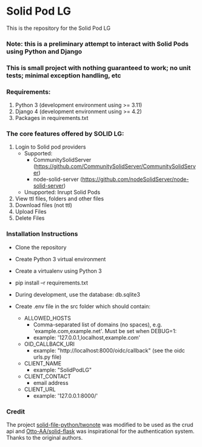 # **Solid Pod LG** #

This is the repository for the Solid Pod LG

### Note: this is a preliminary attempt to interact with Solid Pods using Python and Django ###
### This is small project with nothing guaranteed to work; no unit tests; minimal exception handling, etc ###

### Requirements: ###
1. Python 3 (development environment using >= 3.11)
2. Django 4 (development environment using >= 4.2)
3. Packages in requirements.txt


### The core features offered by SOLID LG: ###

1. Login to Solid pod providers
   - Supported:
      - CommunitySolidServer (https://github.com/CommunitySolidServer/CommunitySolidServer)
      - node-solid-server (https://github.com/nodeSolidServer/node-solid-server)
   - Unupported: Inrupt Solid Pods 
2. View ttl files, folders and other files
3. Download files (not ttl)
4. Upload Files
5. Delete Files

### Installation Instructions ###

* Clone the repository
* Create Python 3 virtual environment
* Create a virtualenv using Python 3
* pip install –r requirements.txt
* During development, use the database: db.sqlite3
* Create .env file in the src folder which should contain:

  - ALLOWED_HOSTS
     - Comma-separated list of domains (no spaces), e.g. 'example.com,example.net'. Must be set when DEBUG=1:
     - example: '127.0.0.1,localhost,example.com'
  - OID_CALLBACK_URI
     - example: "http://localhost:8000/oidc/callback" (see the oidc urls.py file)
  - CLIENT_NAME
    - example: "SolidPodLG"
  - CLIENT_CONTACT
    - email address
  - CLIENT_URL
    - example: '127.0.0.1:8000/'

### Credit
The project [solid-file-python/twonote](https://github.com/twonote/solid-file-python) was modified to be used as the crud api
and [Otto-AA/solid-flask](https://github.com/Otto-AA/solid-flask) was inspirational for the authentication system.
Thanks to the original authors.
